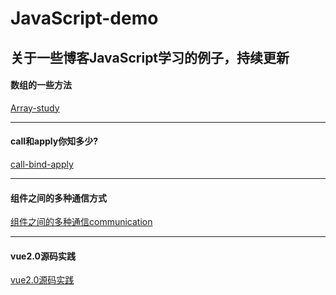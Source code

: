# JavaScript-demo
关于一些博客JavaScript学习的例子，持续更新
-------
#### 数组的一些方法
[Array-study](https://github.com/wLove-c/JavaScript-demo/tree/master/Array-study)

-------

#### call和apply你知多少?
[call-bind-apply](https://github.com/wLove-c/JavaScript-demo/tree/master/call-bind-apply)
   
-------


#### 组件之间的多种通信方式
[组件之间的多种通信communication](https://github.com/wLove-c/JavaScript-demo/tree/master/communication)

-------

#### vue2.0源码实践
[vue2.0源码实践](https://github.com/wLove-c/JavaScript-demo/tree/master/vue2.0test)
